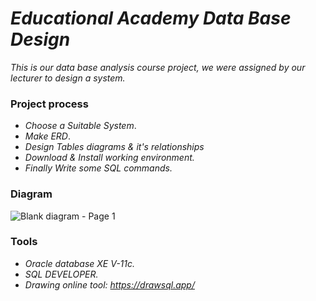 # _Educational Academy Data Base Design_

_This is our data base analysis course project, we were assigned by our lecturer to design a system._
### Project process

-  _Choose a Suitable System_.
-  _Make ERD_.
- _Design Tables diagrams & it's relationships_
- _Download & Install working environment._
- _Finally Write some SQL commands._

### Diagram

![Blank diagram - Page 1](https://user-images.githubusercontent.com/47748059/120892054-89e00800-c60c-11eb-9e1c-068845419c6c.png)

### Tools

- _Oracle database XE V-11c._
- _SQL DEVELOPER._
- _Drawing online tool: https://drawsql.app/_
